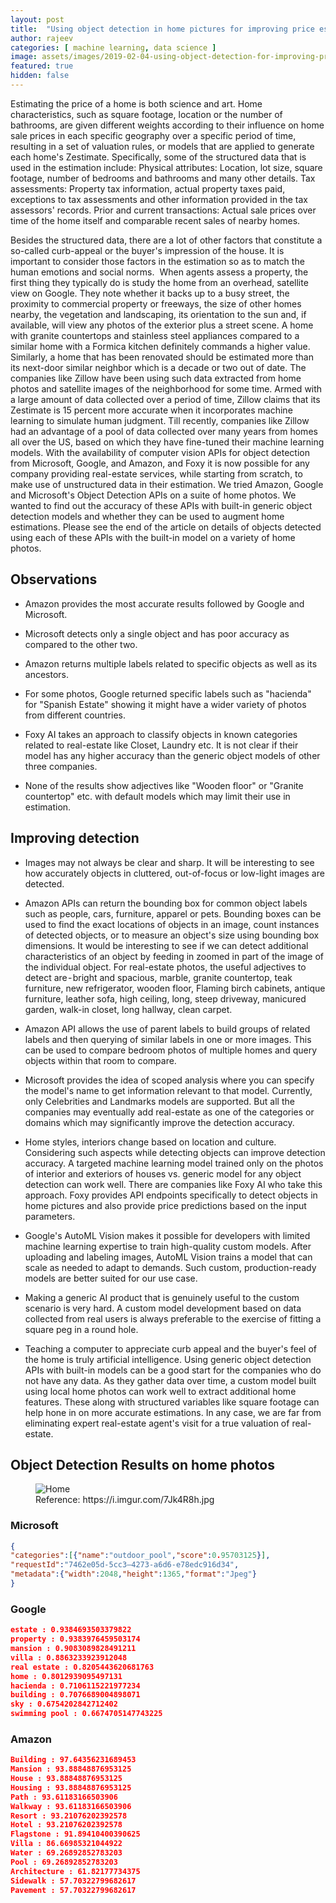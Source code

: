 ```yaml
---
layout: post
title:  "Using object detection in home pictures for improving price estimation"
author: rajeev
categories: [ machine learning, data science ]
image: assets/images/2019-02-04-using-object-detection-for-improving-price-estimation-1.jpeg
featured: true
hidden: false
---
```


Estimating the price of a home is both science and art. Home characteristics, such as square footage, location or the number of bathrooms, are given different weights according to their influence on home sale prices in each specific geography over a specific period of time, resulting in a set of valuation rules, or models that are applied to generate each home's Zestimate.
Specifically, some of the structured data that is used in the estimation include:
Physical attributes: Location, lot size, square footage, number of bedrooms and bathrooms and many other details.
Tax assessments: Property tax information, actual property taxes paid, exceptions to tax assessments and other information provided in the tax assessors' records.
Prior and current transactions: Actual sale prices over time of the home itself and comparable recent sales of nearby homes.

Besides the structured data, there are a lot of other factors that constitute a so-called curb-appeal or the buyer's impression of the house. It is important to consider those factors in the estimation so as to match the human emotions and social norms. 
When agents assess a property, the first thing they typically do is study the home from an overhead, satellite view on Google. They note whether it backs up to a busy street, the proximity to commercial property or freeways, the size of other homes nearby, the vegetation and landscaping, its orientation to the sun and, if available, will view any photos of the exterior plus a street scene. A home with granite countertops and stainless steel appliances compared to a similar home with a Formica kitchen definitely commands a higher value. Similarly, a home that has been renovated should be estimated more than its next-door similar neighbor which is a decade or two out of date.
The companies like Zillow have been using such data extracted from home photos and satellite images of the neighborhood for some time. Armed with a large amount of data collected over a period of time, Zillow claims that its Zestimate is 15 percent more accurate when it incorporates machine learning to simulate human judgment.
Till recently, companies like Zillow had an advantage of a pool of data collected over many years from homes all over the US, based on which they have fine-tuned their machine learning models. With the availability of computer vision APIs for object detection from Microsoft, Google, and Amazon, and Foxy it is now possible for any company providing real-estate services, while starting from scratch, to make use of unstructured data in their estimation.
We tried Amazon, Google and Microsoft's Object Detection APIs on a suite of home photos. We wanted to find out the accuracy of these APIs with built-in generic object detection models and whether they can be used to augment home estimations. Please see the end of the article on details of objects detected using each of these APIs with the built-in model on a variety of home photos.

## Observations

- Amazon provides the most accurate results followed by Google and Microsoft.

- Microsoft detects only a single object and has poor accuracy as compared to the other two.

- Amazon returns multiple labels related to specific objects as well as its ancestors.

- For some photos, Google returned specific labels such as "hacienda" for "Spanish Estate" showing it might have a wider variety of photos from different countries.

- Foxy AI takes an approach to classify objects in known categories related to real-estate like Closet, Laundry etc. It is not clear if their model has any higher accuracy than the generic object models of other three companies.

- None of the results show adjectives like "Wooden floor" or "Granite countertop" etc. with default models which may limit their use in estimation.

## Improving detection 

- Images may not always be clear and sharp. It will be interesting to see how accurately objects in cluttered, out-of-focus or low-light images are detected.

- Amazon APIs can return the bounding box for common object labels such as people, cars, furniture, apparel or pets. Bounding boxes can be used to find the exact locations of objects in an image, count instances of detected objects, or to measure an object's size using bounding box dimensions. It would be interesting to see if we can detect additional characteristics of an object by feeding in zoomed in part of the image of the individual object. For real-estate photos, the useful adjectives to detect are - bright and spacious, marble, granite countertop, teak furniture, new refrigerator, wooden floor, Flaming birch cabinets, antique furniture, leather sofa, high ceiling, long, steep driveway, manicured garden, walk-in closet, long hallway, clean carpet.

 - Amazon API allows the use of parent labels to build groups of related labels and then querying of similar labels in one or more images. This can be used to compare bedroom photos of multiple homes and query objects within that room to compare.

- Microsoft provides the idea of scoped analysis where you can specify the model's name to get information relevant to that model. Currently, only Celebrities and Landmarks models are supported. But all the companies may eventually add real-estate as one of the categories or domains which may significantly improve the detection accuracy.

- Home styles, interiors change based on location and culture. Considering such aspects while detecting objects can improve detection accuracy.
A targeted machine learning model trained only on the photos of interior and exteriors of houses vs. generic model for any object detection can work well. There are companies like Foxy AI who take this approach. Foxy provides API endpoints specifically to detect objects in home pictures and also provide price predictions based on the input parameters.

- Google's AutoML Vision makes it possible for developers with limited machine learning expertise to train high-quality custom models. After uploading and labeling images, AutoML Vision trains a model that can scale as needed to adapt to demands. Such custom, production-ready models are better suited for our use case.

- Making a generic AI product that is genuinely useful to the custom scenario is very hard. A custom model development based on data collected from real users is always preferable to the exercise of fitting a square peg in a round hole. 

- Teaching a computer to appreciate curb appeal and the buyer's feel of the home is truly artificial intelligence. Using generic object detection APIs with built-in models can be a good start for the companies who do not have any data. As they gather data over time, a custom model built using local home photos can work well to extract additional home features. These along with structured variables like square footage can help hone in on more accurate estimations. In any case, we are far from eliminating expert real-estate agent's visit for a true valuation of real-estate.

## Object Detection Results on home photos

<figure>
  <img src="{{site.baseurl}}/assets/images/2019-02-04-using-object-detection-for-improving-price-estimation-1.jpeg" alt="Home"/>
  <figcaption>Reference: https://i.imgur.com/7Jk4R8h.jpg</figcaption>
</figure>

### Microsoft

```json
{
"categories":[{"name":"outdoor_pool","score":0.95703125}],
"requestId":"7462e05d-5cc3–4273-a6d6-e78edc916d34",
"metadata":{"width":2048,"height":1365,"format":"Jpeg"}
}
```

### Google

```json
estate : 0.9384693503379822
property : 0.9383976459503174
mansion : 0.9083089828491211
villa : 0.8863233923912048
real estate : 0.8205443620681763
home : 0.8012939095497131
hacienda : 0.7106115221977234
building : 0.7076689004898071
sky : 0.6754202842712402
swimming pool : 0.6674705147743225
```

### Amazon

```json
Building : 97.64356231689453
Mansion : 93.88848876953125
House : 93.88848876953125
Housing : 93.88848876953125
Path : 93.61183166503906
Walkway : 93.61183166503906
Resort : 93.21076202392578
Hotel : 93.21076202392578
Flagstone : 91.89410400390625
Villa : 86.66985321044922
Water : 69.26892852783203
Pool : 69.26892852783203
Architecture : 61.82177734375
Sidewalk : 57.70322799682617
Pavement : 57.70322799682617
```
